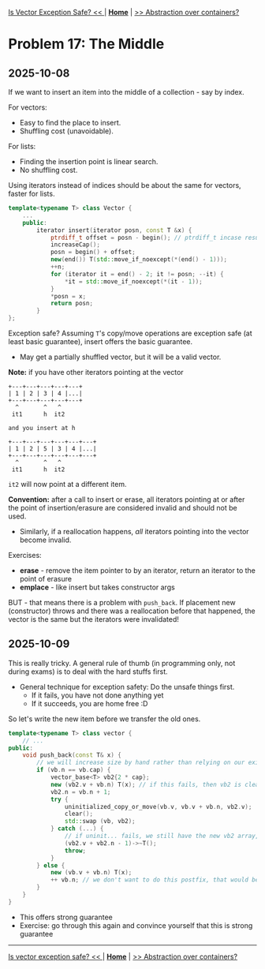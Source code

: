 [Is Vector Exception Safe? << ](./problem_16.md) | [**Home**](../README.md) | [>> Abstraction over containers?](./problem_18.md) 

# Problem 17: The Middle
## **2025-10-08**

If we want to insert an item into the middle of a collection - say by index.

For vectors:
- Easy to find the place to insert.
- Shuffling cost (unavoidable).

For lists:
- Finding the insertion point is linear search.
- No shuffling cost. 

Using iterators instead of indices should be about the same for vectors, faster for lists.

```C++
template<typename T> class Vector {
    ...
    public:
        iterator insert(iterator posn, const T &x) {
            ptrdiff_t offset = posn - begin(); // ptrdiff_t incase result is negative (in general)
            increaseCap();
            posn = begin() + offset;
            new(end()) T(std::move_if_noexcept(*(end() - 1)));
            ++n;
            for (iterator it = end() - 2; it != posn; --it) {
                *it = std::move_if_noexcept(*(it - 1));
            }
            *posn = x;
            return posn;
        }
};
```

Exception safe? Assuming `T`'s copy/move operations are exception safe (at least basic guarantee), insert offers the basic guarantee.
- May get a partially shuffled vector, but it will be a valid vector.

**Note:** if you have other iterators pointing at the vector

```
+---+---+---+---+---+  
| 1 | 2 | 3 | 4 |...|  
+---+---+---+---+---+  
  ^       ^   ^    
 it1      h  it2  

and you insert at h  

+---+---+---+---+---+---+  
| 1 | 2 | 5 | 3 | 4 |...|  
+---+---+---+---+---+---+  
  ^       ^   ^    
 it1      h  it2  
```

`it2` will now point at a different item.

**Convention:** after a call to insert or erase, all iterators pointing at or after the point of insertion/erasure are considered invalid and should not be used.
- Similarly, if a reallocation happens, _all_ iterators pointing into the vector become invalid.

Exercises: 
- **erase** - remove the item pointer to by an iterator, return an iterator to the point of erasure
- **emplace** - like insert but takes constructor args

BUT - that means there is a problem with `push_back`. If placement new (constructor) throws and there was a reallocation before that happened, the vector is the same but the iterators were invalidated!

## **2025-10-09**

This is really tricky. A general rule of thumb (in programming only, not during exams) is to deal with the hard stuffs first.
- General technique for exception safety: Do the unsafe things first.
  - If it fails, you have not done anything yet
  - If it succeeds, you are home free :D

So let's write the new item before we transfer the old ones.
```C++
template<typename T> class vector {
    // ...
public:
    void push_back(const T& x) {
        // we will increase size by hand rather than relying on our existing method
        if (vb.n == vb.cap) {
            vector_base<T> vb2{2 * cap};
            new (vb2.v + vb.n) T(x); // if this fails, then vb2 is clean up automatically, which is good
            vb2.n = vb.n + 1;
            try {
                uninitialized_copy_or_move(vb.v, vb.v + vb.n, vb2.v);
                clear();
                std::swap (vb, vb2);
            } catch (...) {
                // if uninit... fails, we still have the new vb2 array, everything else was clean up, and so the only thing left we need to clean up now is the T(x) item we just put in
                (vb2.v + vb2.n - 1)->~T();
                throw;
            }
        } else {
            new (vb.v + vb.n) T(x);
            ++ vb.n; // we don't want to do this postfix, that would be too soon because new (addr) T(x) might fail, and we don't want to increase n if it fails 
        }
    }
}
```
- This offers strong guarantee
- Exercise: go through this again and convince yourself that this is strong guarantee

---
[Is vector exception safe? << ](./problem_16.md) | [**Home**](../README.md) | [>> Abstraction over containers?](./problem_18.md)
